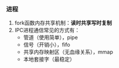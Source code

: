 ### 进程

1. fork函数内存共享机制：**读时共享写时复制**
2. IPC进程通信常见的方式有：
   - 管道（使用简单），pipe
   - 信号（开销小），fifo
   - 共享内存映射区（无血缘关系），mmap
   - 本地套接字（最稳定）